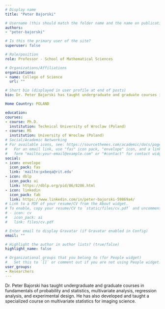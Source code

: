 ```yaml
---
# Display name
title: "Peter Bajorski"

# Username (this should match the folder name and the name on publications)
authors:
- "peter-bajorski"

# Is this the primary user of the site?
superuser: false

# Role/position
role: Professor - School of Mathematical Sciences

# Organizations/Affiliations
organizations:
- name: College of Science
  url: ""

# Short bio (displayed in user profile at end of posts)
bio: Dr. Peter Bajorski has taught undergraduate and graduate courses in fundamentals of probability and statistics, multivariate analysis, regression analysis, and experimental design. He has also developed and taught a specialized course on multivariate statistics for imaging science.

Home Country: POLAND

education:
courses:
- course: Ph.D.
  institution: Technical University of Wroclaw (Poland)
- course: MS
  institution: University of Wroclaw (Poland)
# Social/Academic Networking
# For available icons, see: https://sourcethemes.com/academic/docs/page-builder/#icons
#   For an email link, use "fas" icon pack, "envelope" icon, and a link in the
#   form "mailto:your-email@example.com" or "#contact" for contact widget.
social:
- icon: envelope
  icon_pack: fas
  link: 'mailto:pxbeqa@rit.edu'
- icon: dblp
  icon_pack: ai
  link: https://dblp.org/pid/86/8286.html
- icon: linkedin
  icon_pack: fab
  link: https://www.linkedin.com/in/peter-bajorski-59869a4/
# Link to a PDF of your resume/CV from the About widget.
# To enable, copy your resume/CV to `static/files/cv.pdf` and uncomment the lines below.
# - icon: cv
#   icon_pack: ai
#   link: files/cv.pdf

# Enter email to display Gravatar (if Gravatar enabled in Config)
email: ""

# Highlight the author in author lists? (true/false)
highlight_name: false

# Organizational groups that you belong to (for People widget)
#   Set this to `[]` or comment out if you are not using People widget.
user_groups:
- Researchers
---
```


Dr. Peter Bajorski has taught undergraduate and graduate courses in fundamentals of probability and statistics, multivariate analysis, regression analysis, and experimental design. He has also developed and taught a specialized course on multivariate statistics for imaging science.
